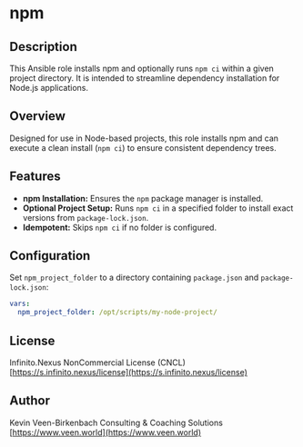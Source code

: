 # npm

## Description

This Ansible role installs npm and optionally runs `npm ci` within a given project directory. It is intended to streamline dependency installation for Node.js applications.

## Overview

Designed for use in Node-based projects, this role installs npm and can execute a clean install (`npm ci`) to ensure consistent dependency trees.

## Features

- **npm Installation:** Ensures the `npm` package manager is installed.
- **Optional Project Setup:** Runs `npm ci` in a specified folder to install exact versions from `package-lock.json`.
- **Idempotent:** Skips `npm ci` if no folder is configured.

## Configuration

Set `npm_project_folder` to a directory containing `package.json` and `package-lock.json`:

```yaml
vars:
  npm_project_folder: /opt/scripts/my-node-project/
```

## License

Infinito.Nexus NonCommercial License (CNCL)
[https://s.infinito.nexus/license](https://s.infinito.nexus/license)

## Author

Kevin Veen-Birkenbach
Consulting & Coaching Solutions
[https://www.veen.world](https://www.veen.world)
